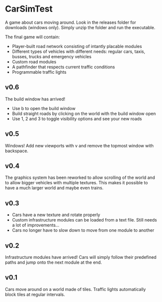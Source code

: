 # CarSimTest
A game about cars moving around. Look in the releases folder for downloads (windows only). Simply unzip the folder and run the executable.

The final game will contain:
* Player-built road network consisting of intantly placable modules
* Different types of vehicles with different needs: regular cars, taxis, busses, trucks and emergency vehicles
* Custom road modules
* A pathfinder that respects current traffic conditions
* Programmable traffic lights

## v0.6
The build window has arrived!
* Use b to open the build window
* Build straight roads by clicking on the world with the build window open
* Use 1, 2 and 3 to toggle visibility options and see your new roads

## v0.5
Windows! Add new viewports with v and remove the topmost window with backspace.

## v0.4
The graphics system has been reworked to allow scrolling of the world and to allow bigger vehicles with multiple textures. This makes it possible to have a much larger world and maybe even trains.

## v0.3
* Cars have a new texture and rotate properly
* Custom infrastructure modules can be loaded from a text file. Still needs a lot of improvements...
* Cars no longer have to slow down to move from one module to another

## v0.2
Infrastructure modules have arrived! Cars will simply follow their predefined paths and jump onto the next module at the end.

## v0.1
Cars move around on a world made of tiles. Traffic lights automatically block tiles at regular intervals.
